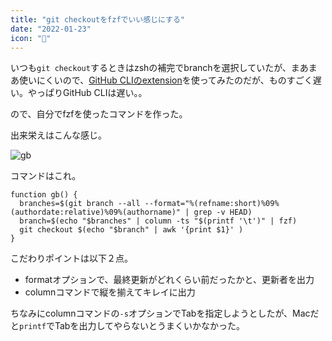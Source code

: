 ```yaml
---
title: "git checkoutをfzfでいい感じにする"
date: "2022-01-23"
icon: "🌵"
---
```


いつも`git checkout`するときはzshの補完でbranchを選択していたが、まあまあ使いにくいので、[GitHub CLIのextension](https://github.com/mislav/gh-branch)を使ってみたのだが、ものすごく遅い。やっぱりGitHub CLIは遅い。。

ので、自分でfzfを使ったコマンドを作った。

出来栄えはこんな感じ。

![gb](https://i.imgur.com/6RoeINq.png)


コマンドはこれ。

```shell
function gb() {
  branches=$(git branch --all --format="%(refname:short)%09%(authordate:relative)%09%(authorname)" | grep -v HEAD)
  branch=$(echo "$branches" | column -ts "$(printf '\t')" | fzf)
  git checkout $(echo "$branch" | awk '{print $1}' )
}
```

こだわりポイントは以下２点。

- formatオプションで、最終更新がどれくらい前だったかと、更新者を出力
- columnコマンドで縦を揃えてキレイに出力

ちなみにcolumnコマンドの`-s`オプションでTabを指定しようとしたが、Macだと`printf`でTabを出力してやらないとうまくいかなかった。

